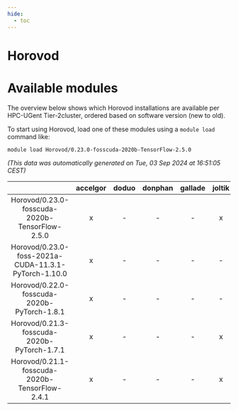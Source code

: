```yaml
---
hide:
  - toc
---
```


Horovod
=======

# Available modules


The overview below shows which Horovod installations are available per HPC-UGent Tier-2cluster, ordered based on software version (new to old).

To start using Horovod, load one of these modules using a `module load` command like:

```shell
module load Horovod/0.23.0-fosscuda-2020b-TensorFlow-2.5.0
```

*(This data was automatically generated on Tue, 03 Sep 2024 at 16:51:05 CEST)*  

| |accelgor|doduo|donphan|gallade|joltik|shinx|skitty|
| :---: | :---: | :---: | :---: | :---: | :---: | :---: | :---: |
|Horovod/0.23.0-fosscuda-2020b-TensorFlow-2.5.0|x|-|-|-|x|-|-|
|Horovod/0.23.0-foss-2021a-CUDA-11.3.1-PyTorch-1.10.0|x|-|-|-|-|-|-|
|Horovod/0.22.0-fosscuda-2020b-PyTorch-1.8.1|x|-|-|-|-|-|-|
|Horovod/0.21.3-fosscuda-2020b-PyTorch-1.7.1|x|-|-|-|x|-|-|
|Horovod/0.21.1-fosscuda-2020b-TensorFlow-2.4.1|x|-|-|-|x|-|-|
